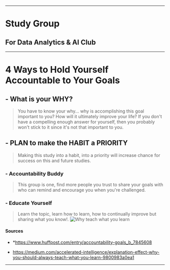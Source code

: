 <!-- ---
marp: true
theme: uncover
_class: invert

# Your slide deck

Start writing!
--- -->



---

# Study Group

## For Data Analytics & AI Club

---

# 4 Ways to Hold Yourself Accountable to Your Goals

## - What is your WHY?

> You have to know your why... why is accomplishing this goal important to you? How will it ultimately improve your life? If you don't have a compelling enough answer for yourself, then you probably won't stick to it since it's not that important to you.

## - PLAN to make the HABIT a PRIORITY

> Making this study into a habit, into a priority will increase chance for success on this and future studies.

### - Accountability Buddy

> This group is one, find more people you trust to share your goals with who can remind and encourage you when you're challenged.

### - Educate Yourself

> Learn the topic, learn how to learn, how to continually improve but sharing what you know!.
![Why teach what you learn](https://slack-imgs.com/?c=1&o1=ro&url=https%3A%2F%2Fmiro.medium.com%2Fmax%2F1018%2F1*P2Ep8EM-YKWKHLLmt1lfzQ.png)



#### Sources

* *https://www.huffpost.com/entry/accountability-goals_b_7845608

* https://medium.com/accelerated-intelligence/explanation-effect-why-you-should-always-teach-what-you-learn-9800983a0ea1
---
